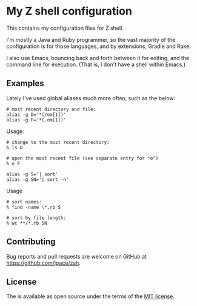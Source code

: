 # My Z shell configuration

This contains my configuration files for Z shell.

I'm mostly a Java and Ruby programmer, so the vast majority of the configuration is for those
languages, and by extensions, Gradle and Rake.

I also use Emacs, bouncing back and forth between it for editing, and the command line for
execution. (That is, I don't have a shell within Emacs.)

## Examples

Lately I've used global aliases much more often, such as the below:


```shell
# most recent directory and file:
alias -g D='*(/om[1])'
alias -g F='*(.om[1])'
```

Usage:

```shell
# change to the most recent directory:
% ls D

# open the most recent file (see separate entry for "o")
% o F
```

```shell
alias -g S='| sort'
alias -g SN='| sort -n'
```

Usage

```shell
# sort names:
% find -name \*.rb S

# sort by file length:
% wc **/*.rb SN
```

## Contributing

Bug reports and pull requests are welcome on GitHub at https://github.com/jpace/zsh.

## License

The is available as open source under the terms of the [MIT
license](http://opensource.org/licenses/MIT).
